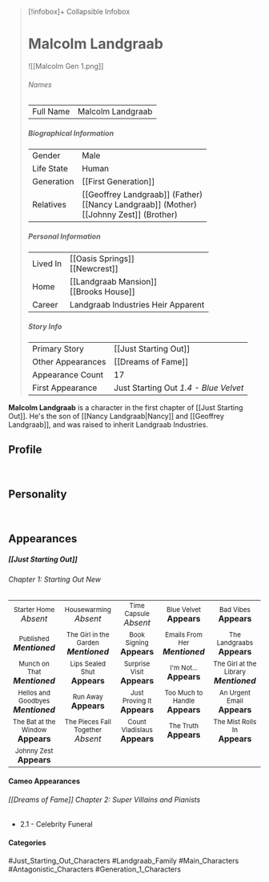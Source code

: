 > [!infobox]+ Collapsible Infobox
> # Malcolm Landgraab
> ![[Malcolm Gen 1.png]] 
> ###### Names 
> |  |  | 
> | ---- | ---- | 
> | Full Name | Malcolm Landgraab | 
>
> ##### Biographical Information
> |  |  | 
> | ---- | ---- | 
> | Gender | Male | 
> | Life State | Human |
> | Generation | [[First Generation]] |
> | Relatives | [[Geoffrey Landgraab]] (Father)<br>[[Nancy Landgraab]] (Mother)<br>[[Johnny Zest]] (Brother)
> 
> ##### Personal Information
> |  |  | 
> | ---- | ---- | 
> | Lived In |[[Oasis Springs]]<br>[[Newcrest]]| 
> | Home |[[Landgraab Mansion]]<br>[[Brooks House]]| 
> | Career | Landgraab Industries Heir Apparent | 
> 
> ##### Story Info
> |  |  | 
> | ---- | ---- | 
> | Primary Story | [[Just Starting Out]] | 
> | Other Appearances | [[Dreams of Fame]] | 
> | Appearance Count | 17 | 
> | First Appearance | Just Starting Out *1.4 - Blue Velvet*

**Malcolm Landgraab** is a character in the first chapter of [[Just Starting Out]]. He's the son of [[Nancy Landgraab|Nancy]] and [[Geoffrey Landgraab]], and was raised to inherit Landgraab Industries.

## Profile

<br style="clear:both; margin: 0; padding: 0" />

## Personality

<br style="clear:both; margin: 0; padding: 0" />

## Appearances
##### [[Just Starting Out]]
###### Chapter 1: Starting Out New
|                                                                          |                                                                             |                                                                   |                                                                      |                                                                              |
| ------------------------------------------------------------------------ | --------------------------------------------------------------------------- | ----------------------------------------------------------------- | -------------------------------------------------------------------- | ---------------------------------------------------------------------------- |
| <center><font size=2>Starter Home<br><font size=3>*Absent*               | <center><font size=2>Housewarming<br><font size=3>*Absent*                  | <center><font size=2>Time Capsule<br><font size=3>*Absent*        | <center><font size=2>Blue Velvet<br><font size=3>**Appears**         | <center><font size=2>Bad Vibes<br><font size=3>**Appears**                   |
| <center><font size=2>Published<br><font size=3>***Mentioned***           | <center><font size=2>The Girl in the Garden<br><font size=3>***Mentioned*** | <center><font size=2>Book Signing<br><font size=3>**Appears**     | <center><font size=2>Emails From Her<br><font size=3>***Mentioned*** | <center><font size=2>The Landgraabs<br><font size=3>**Appears**              |
| <center><font size=2>Munch on That<br><font size=3>***Mentioned***       | <center><font size=2>Lips Sealed Shut<br><font size=3>**Appears**           | <center><font size=2>Surprise Visit<br><font size=3>**Appears**   | <center><font size=2>I'm Not...<br><font size=3>**Appears**          | <center><font size=2>The Girl at the Library<br><font size=3>***Mentioned*** |
| <center><font size=2>Hellos and Goodbyes<br><font size=3>***Mentioned*** | <center><font size=2>Run Away<br><font size=3>**Appears**                   | <center><font size=2>Just Proving It<br><font size=3>**Appears**  | <center><font size=2>Too Much to Handle<br><font size=3>**Appears**  | <center><font size=2>An Urgent Email<br><font size=3>**Appears**             |
| <center><font size=2>The Bat at the Window<br><font size=3>**Appears**   | <center><font size=2>The Pieces Fall Together<br><font size=3>*Absent*      | <center><font size=2>Count Vladislaus<br><font size=3>**Appears** | <center><font size=2>The Truth<br><font size=3>**Appears**           | <center><font size=2>The Mist Rolls In<br><font size=3>**Appears**           |
| <center><font size=2>Johnny Zest<br><font size=3>**Appears**             |                                                                             |                                                                   |                                                                      |                                                                              |

#### Cameo Appearances
###### [[Dreams of Fame]] Chapter 2: Super Villains and Pianists
- 2.1 - Celebrity Funeral

#### Categories
#Just_Starting_Out_Characters #Landgraab_Family #Main_Characters #Antagonistic_Characters #Generation_1_Characters